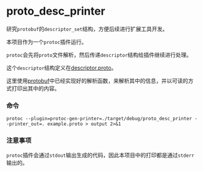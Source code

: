 # proto_desc_printer
研究`protobuf`的`descriptor_set`结构，方便后续进行扩展工具开发。

本项目作为一个`protoc`插件运行。

`protoc`会先将`proto`文件解析，然后传递`descriptor`结构给插件继续进行处理。

这个`descriptor`结构定义在[descriptor.proto](https://github.com/protocolbuffers/protobuf/blob/master/src/google/protobuf/descriptor.proto)。

这里使用[protobuf](https://crates.io/crates/protobuf)中已经实现好的解析函数，来解析其中的信息，并以可读的方式打印出其中的内容。

### 命令
```
protoc --plugin=protoc-gen-printer=./target/debug/proto_desc_printer --printer_out=. example.proto > output 2>&1
```

### 注意事项
`protoc`插件会通过`stdout`输出生成的代码，因此本项目中的打印都是通过`stderr`输出的。